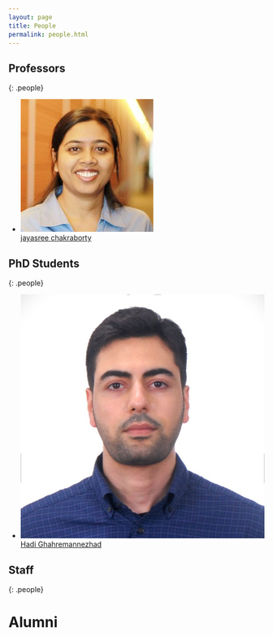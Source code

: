 ```yaml
---
layout: page
title: People
permalink: people.html
---
```


## Professors

{: .people}
- ![Avatar](/img/jaya.png) <br/> [jayasree chakraborty](https://www.linkedin.com/in/jayasree-chakraborty/)


## PhD Students

{: .people}
- ![Avatar](/img/linkedin.png) <br/> [Hadi Ghahremannezhad](https://www.linkedin.com/in/hg20/)


<!--
## Masters Students

{: .people}

-->


## Staff

{: .people}



# Alumni





